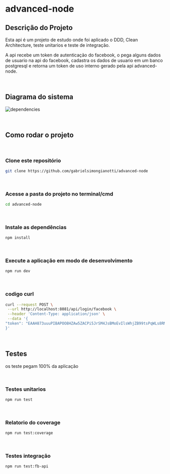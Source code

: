 # advanced-node

## Descrição do Projeto

Esta api é um projeto de estudo onde foi aplicado o DDD, Clean Architecture, teste unitarios e teste de integração.

A api recebe um token de autenticação do facebook, o pega alguns dados de usuario na api do facebook, cadastra os dados de usuario em um banco postgresql e retorna um token de uso interno gerado pela api advanced-node.

</br>

## Diagrama do sistema

![dependencies](https://user-images.githubusercontent.com/26278442/177904473-8f43f4c0-9faa-4287-bbf7-e47048c35510.png)

</br>

## Como rodar o projeto

</br>

### Clone este repositório

```sh
git clone https://github.com/gabrielsimongianotti/advanced-node
```

</br>

### Acesse a pasta do projeto no terminal/cmd

```sh
cd advanced-node
```

</br>

### Instale as dependências

```sh
npm install
```

</br>

### Execute a aplicação em modo de desenvolvimento

```sh
npm run dev
```

</br>

### codigo curl

```sh
curl --request POST \
 --url http://localhost:8081/api/login/facebook \
 --header 'Content-Type: application/json' \
 --data '{
"token": "EAAH873uuuPIBAPOO8HZAw5ZACPi5JrSM4JsBMoEvIlsWhjZB99tsPqWLs8RM8blMWxLAuKHHAnZAXmZBYdYazxZCFscM8p65nfr5Hlu1EdolWiHHCbPEwjKCSwjupkQnnPMgs5hCMZCRuNqff9UMFqgdHVCr8k35SZAv4QIEiaiDtGvlo1wIXJrwRh7ReQzSxuZCDmXW5hFwkoypMc6uxp6ZAk"
}'
```

</br>

## Testes

os teste pegam 100% da aplicação

</br>

### Testes unitarios

```sh
npm run test
```
</br>

### Relatorio do coverage

```sh
npm run test:coverage
```
</br>

### Testes integração

```sh
npm run test:fb-api
```
